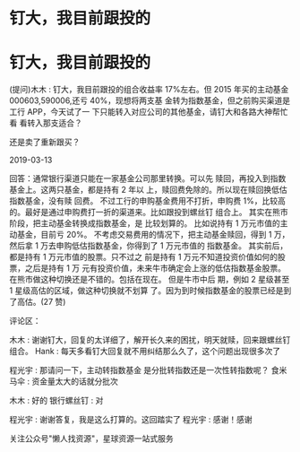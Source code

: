 # 钉大，我目前跟投的

# 钉大，我目前跟投的

(提问)木木 : 钉大，我目前跟投的组合收益率 17%左右。但 2015 年买的主动基金 000603,590006,还亏 40%，现想将两支基 金转为指数基金，但之前购买渠道是工行 APP，今天试了一 下只能转入对应公司的其他基金，请钉大和各路大神帮忙看 看转入那支适合？

还是卖了重新跟买？

2019-03-13

回答：通常银行渠道只能在一家基金公司那里转换。可以先 赎回，再投入到指数基金上。这两只基金，都是持有 2 年以 上，赎回费免除的。所以现在赎回换低估指数基金，没有赎 回费。 不过工行的申购基金费用不打折，申购费 1%，比较高 的。最好是通过申购费打一折的渠道来。比如跟投到螺丝钉 组合上。 其实在熊市阶段，把主动基金转换成指数基金，是 比较划算的。 比如说持有 1 万元市值的主动基金，目前亏 20%。 不考虑交易费用的情况下，把主动基金赎回，得到 1 万，然后拿 1 万去申购低估指数基金，你得到了 1 万元市值的 指数基金。 其实前后，都是持有 1 万元市值的股票。只不过之 前是持有 1 万元不知道投资价值如何的股票，之后是持有 1 万 元有投资价值，未来牛市确定会上涨的低估指数基金股票。 在熊市做这种切换还是不错的。包括在现在。 但是牛市中后 期，例如 2 星级甚至 1 星级高估的区域，做这种切换就不划算 了。因为到时候指数基金的股票已经是到了高估。(27 赞)

评论区：

木木 : 谢谢钉大，回复的太详细了，解开长久来的困扰，明天就赎，回来跟螺丝钉组合。 Hank : 每天多看钉大回复就不用纠结那么久了，这个问题出现很多次了

程光宇 : 那请问一下，主动转指数基金 是分批转指数还是一次性转指数呢？ 食米马伞 : 资金量太大的话就分批次

木木 : 好的 银行螺丝钉 : 对

程光宇 : 谢谢答复，我是这么打算的。这回踏实了 程光宇 : 感谢！感谢

关注公众号"懒人找资源"，星球资源一站式服务